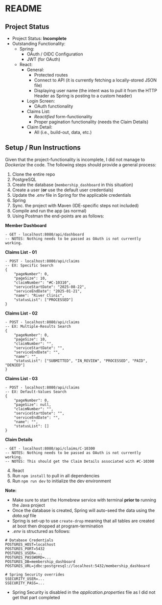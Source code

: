 # README

## Project Status

- Project Status: **Incomplete**
- Outstanding Functionality:
  - Spring:
    - OAuth / OIDC Configuration
    - JWT (for OAuth)
  - React:
    - General:
      - Protected routes
      - Connect to API (it is currently fetching a locally-stored JSON file)
      - Displaying user name (the intent was to pull it from the HTTP Header as Spring is posting to a custom header)
    - Login Screen:
      - OAuth functionality
    - Claims List:
      - *Reactified* form-functionality
      - Proper pagination functionality (needs the Claim Details)
    - Claim Detail:
      - All (i.e., build-out, data, etc.)

## Setup / Run Instructions

Given that the project-functionality is incomplete, I did not manage to *Dockerize* the code. The following steps should provide a general process:

1. Clone the entire repo
2. PostgreSQL
  1. Create the database (`membership_dashboard` in this situation)
  2. Create a user (**or** use the default user credentials)
  3. Update the *.env* file in Spring for the applicable credentials
3. Spring
  1. Sync. the project with Maven (IDE-specific steps not included)
  2. Compile and run the app (as normal)
  3. Using Postman the end-points are as follows:

**Member Dashboard**
```
- GET - localhost:8080/api/dashboard
-- NOTES: Nothing needs to be passed as OAuth is not currently working.
```

**Claims List - 01**
```
- POST - localhost:8080/api/claims
-- EX: Specific Search
{
    "pageNumber": 0,
    "pageSize": 10,
    "claimNumber": "#C-10310",
    "serviceStartDate": "2025-08-22",
    "serviceEndDate": "2025-01-21",
    "name": "River Clinic",
    "statusList": ["PROCESSED"]
}
```

**Claims List - 02**
```
- POST - localhost:8080/api/claims
-- EX: Multiple-Results Search
{
    "pageNumber": 0,
    "pageSize": 10,
    "claimNumber": "",
    "serviceStartDate": "",
    "serviceEndDate": "",
    "name": "",
    "statusList": ["SUBMITTED", "IN_REVIEW", "PROCESSED", "PAID", "DENIED"]
}
```

**Claims List - 03**
```
- POST - localhost:8080/api/claims
-- EX: Default-Values Search
{
    "pageNumber": 0,
    "pageSize": null,
    "claimNumber": "",
    "serviceStartDate": "",
    "serviceEndDate": "",
    "name": "",
    "statusList": []
}
```

**Claim Details**
```
- GET - localhost:8080/api/claims/C-10300
-- NOTES: Nothing needs to be passed as OAuth is not currently working.
-- NOTES: This should get the Claim Details associated with #C-10300
```

4. React
  1. Run `npm install` to pull in all dependencies
  2. Run `npm run dev` to initialize the dev environment


**Note:**
- Make sure to start the Homebrew service with terminal **prior to** running the Java project
- Once the database is created, Spring will auto-seed the data using the *data.sql* file
- Spring is set-up to use `create-drop` meaning that all tables are created at boot then dropped at program-termination
- *.env* is structured as follows:

```.env
# Database Credentials
POSTGRES_HOST=localhost
POSTGRES_PORT=5432
POSTGRES_USER=...
POSTGRES_PASSWORD=...
POSTGRES_DB=membership_dashboard
POSTGRES_URL=jdbc:postgresql://localhost:5432/membership_dashboard

# Spring Security overrides
SSECURITY_USER=...
SSECURITY_PASS=...
```

- Spring Security is disabled in the *application.properties* file as I did not get that part completed

